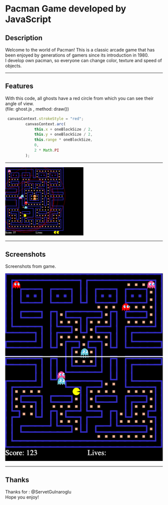 # Pacman Game developed by JavaScript

## Description

Welcome to the world of Pacman! This is a classic arcade game that has been enjoyed by generations of gamers since its introduction in 1980. <br />
I develop own pacman, so everyone can change color, texture and speed of objects.

---

## Features

With this code, all ghosts have a red circle from which you can see their angle of view. <br />
(file: ghost.js , method: draw())

```javascript
 canvasContext.strokeStyle = "red";
         canvasContext.arc(
             this.x + oneBlockSize / 2,
             this.y + oneBlockSize / 2,
             this.range * oneBlockSize,
             0,
             2 * Math.PI
         );
```

---

<img src='3.png' width='250'>

---

## Screenshots

Screenshots from game. <br />

![Screenshot](1.png)
![Screenshot](2.png)

---

## Thanks

Thanks for : @ServetGulnaroglu <br />
Hope you enjoy!
